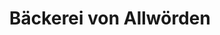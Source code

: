 ---
title: "Bäckerei von Allwörden"
url: /buchholz-in-der-nordheide/baeckerei-von-allwoerden/
shop: Bäckerei
---